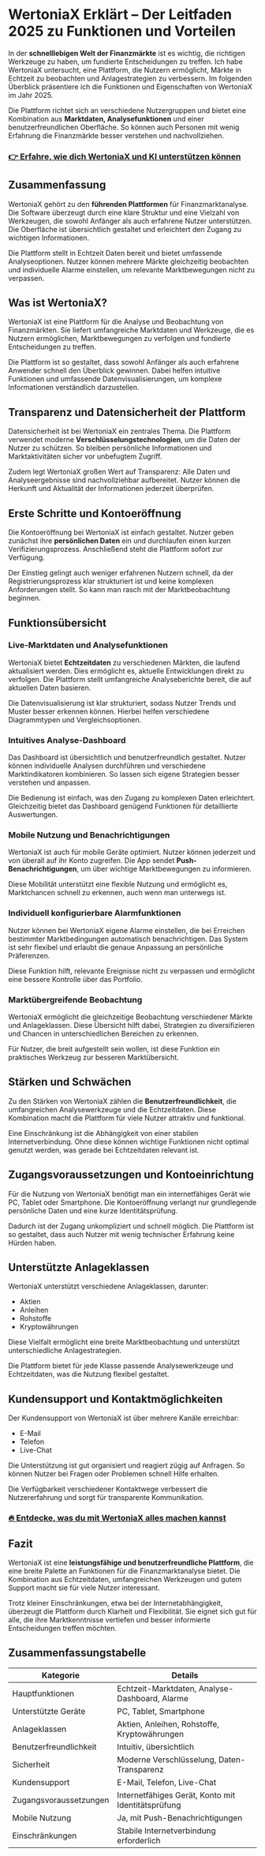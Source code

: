 # WertoniaX Erklärt – Der Leitfaden 2025 zu Funktionen und Vorteilen
   
In der **schnelllebigen Welt der Finanzmärkte** ist es wichtig, die richtigen Werkzeuge zu haben, um fundierte Entscheidungen zu treffen. Ich habe WertoniaX untersucht, eine Plattform, die Nutzern ermöglicht, Märkte in Echtzeit zu beobachten und Anlagestrategien zu verbessern. Im folgenden Überblick präsentiere ich die Funktionen und Eigenschaften von WertoniaX im Jahr 2025.

Die Plattform richtet sich an verschiedene Nutzergruppen und bietet eine Kombination aus **Marktdaten, Analysefunktionen** und einer benutzerfreundlichen Oberfläche. So können auch Personen mit wenig Erfahrung die Finanzmärkte besser verstehen und nachvollziehen.

### [👉 Erfahre, wie dich WertoniaX und KI unterstützen können](https://t.co/OgTR1OHbkQ)
## Zusammenfassung  
WertoniaX gehört zu den **führenden Plattformen** für Finanzmarktanalyse. Die Software überzeugt durch eine klare Struktur und eine Vielzahl von Werkzeugen, die sowohl Anfänger als auch erfahrene Nutzer unterstützen. Die Oberfläche ist übersichtlich gestaltet und erleichtert den Zugang zu wichtigen Informationen.

Die Plattform stellt in Echtzeit Daten bereit und bietet umfassende Analyseoptionen. Nutzer können mehrere Märkte gleichzeitig beobachten und individuelle Alarme einstellen, um relevante Marktbewegungen nicht zu verpassen.

## Was ist WertoniaX?  
WertoniaX ist eine Plattform für die Analyse und Beobachtung von Finanzmärkten. Sie liefert umfangreiche Marktdaten und Werkzeuge, die es Nutzern ermöglichen, Marktbewegungen zu verfolgen und fundierte Entscheidungen zu treffen.

Die Plattform ist so gestaltet, dass sowohl Anfänger als auch erfahrene Anwender schnell den Überblick gewinnen. Dabei helfen intuitive Funktionen und umfassende Datenvisualisierungen, um komplexe Informationen verständlich darzustellen.

## Transparenz und Datensicherheit der Plattform  
Datensicherheit ist bei WertoniaX ein zentrales Thema. Die Plattform verwendet moderne **Verschlüsselungstechnologien**, um die Daten der Nutzer zu schützen. So bleiben persönliche Informationen und Marktaktivitäten sicher vor unbefugtem Zugriff.

Zudem legt WertoniaX großen Wert auf Transparenz: Alle Daten und Analyseergebnisse sind nachvollziehbar aufbereitet. Nutzer können die Herkunft und Aktualität der Informationen jederzeit überprüfen.

## Erste Schritte und Kontoeröffnung  
Die Kontoeröffnung bei WertoniaX ist einfach gestaltet. Nutzer geben zunächst ihre **persönlichen Daten** ein und durchlaufen einen kurzen Verifizierungsprozess. Anschließend steht die Plattform sofort zur Verfügung.

Der Einstieg gelingt auch weniger erfahrenen Nutzern schnell, da der Registrierungsprozess klar strukturiert ist und keine komplexen Anforderungen stellt. So kann man rasch mit der Marktbeobachtung beginnen.

## Funktionsübersicht  
### Live-Marktdaten und Analysefunktionen  
WertoniaX bietet **Echtzeitdaten** zu verschiedenen Märkten, die laufend aktualisiert werden. Dies ermöglicht es, aktuelle Entwicklungen direkt zu verfolgen. Die Plattform stellt umfangreiche Analyseberichte bereit, die auf aktuellen Daten basieren.

Die Datenvisualisierung ist klar strukturiert, sodass Nutzer Trends und Muster besser erkennen können. Hierbei helfen verschiedene Diagrammtypen und Vergleichsoptionen.

### Intuitives Analyse-Dashboard  
Das Dashboard ist übersichtlich und benutzerfreundlich gestaltet. Nutzer können individuelle Analysen durchführen und verschiedene Marktindikatoren kombinieren. So lassen sich eigene Strategien besser verstehen und anpassen.

Die Bedienung ist einfach, was den Zugang zu komplexen Daten erleichtert. Gleichzeitig bietet das Dashboard genügend Funktionen für detaillierte Auswertungen.

### Mobile Nutzung und Benachrichtigungen  
WertoniaX ist auch für mobile Geräte optimiert. Nutzer können jederzeit und von überall auf ihr Konto zugreifen. Die App sendet **Push-Benachrichtigungen**, um über wichtige Marktbewegungen zu informieren.

Diese Mobilität unterstützt eine flexible Nutzung und ermöglicht es, Marktchancen schnell zu erkennen, auch wenn man unterwegs ist.

### Individuell konfigurierbare Alarmfunktionen  
Nutzer können bei WertoniaX eigene Alarme einstellen, die bei Erreichen bestimmter Marktbedingungen automatisch benachrichtigen. Das System ist sehr flexibel und erlaubt die genaue Anpassung an persönliche Präferenzen.

Diese Funktion hilft, relevante Ereignisse nicht zu verpassen und ermöglicht eine bessere Kontrolle über das Portfolio.

### Marktübergreifende Beobachtung  
WertoniaX ermöglicht die gleichzeitige Beobachtung verschiedener Märkte und Anlageklassen. Diese Übersicht hilft dabei, Strategien zu diversifizieren und Chancen in unterschiedlichen Bereichen zu erkennen.

Für Nutzer, die breit aufgestellt sein wollen, ist diese Funktion ein praktisches Werkzeug zur besseren Marktübersicht.

## Stärken und Schwächen  
Zu den Stärken von WertoniaX zählen die **Benutzerfreundlichkeit**, die umfangreichen Analysewerkzeuge und die Echtzeitdaten. Diese Kombination macht die Plattform für viele Nutzer attraktiv und funktional.

Eine Einschränkung ist die Abhängigkeit von einer stabilen Internetverbindung. Ohne diese können wichtige Funktionen nicht optimal genutzt werden, was gerade bei Echtzeitdaten relevant ist.

## Zugangsvoraussetzungen und Kontoeinrichtung  
Für die Nutzung von WertoniaX benötigt man ein internetfähiges Gerät wie PC, Tablet oder Smartphone. Die Kontoeröffnung verlangt nur grundlegende persönliche Daten und eine kurze Identitätsprüfung.

Dadurch ist der Zugang unkompliziert und schnell möglich. Die Plattform ist so gestaltet, dass auch Nutzer mit wenig technischer Erfahrung keine Hürden haben.

## Unterstützte Anlageklassen  
WertoniaX unterstützt verschiedene Anlageklassen, darunter:  

- Aktien  
- Anleihen  
- Rohstoffe  
- Kryptowährungen  

Diese Vielfalt ermöglicht eine breite Marktbeobachtung und unterstützt unterschiedliche Anlagestrategien.

Die Plattform bietet für jede Klasse passende Analysewerkzeuge und Echtzeitdaten, was die Nutzung flexibel gestaltet.

## Kundensupport und Kontaktmöglichkeiten  
Der Kundensupport von WertoniaX ist über mehrere Kanäle erreichbar:  

- E-Mail  
- Telefon  
- Live-Chat  

Die Unterstützung ist gut organisiert und reagiert zügig auf Anfragen. So können Nutzer bei Fragen oder Problemen schnell Hilfe erhalten.

Die Verfügbarkeit verschiedener Kontaktwege verbessert die Nutzererfahrung und sorgt für transparente Kommunikation.

### [🔥 Entdecke, was du mit WertoniaX alles machen kannst](https://t.co/OgTR1OHbkQ)
## Fazit  
WertoniaX ist eine **leistungsfähige und benutzerfreundliche Plattform**, die eine breite Palette an Funktionen für die Finanzmarktanalyse bietet. Die Kombination aus Echtzeitdaten, umfangreichen Werkzeugen und gutem Support macht sie für viele Nutzer interessant.

Trotz kleiner Einschränkungen, etwa bei der Internetabhängigkeit, überzeugt die Plattform durch Klarheit und Flexibilität. Sie eignet sich gut für alle, die ihre Marktkenntnisse vertiefen und besser informierte Entscheidungen treffen möchten.

## Zusammenfassungstabelle  

| Kategorie                  | Details                                              |
|---------------------------|------------------------------------------------------|
| Hauptfunktionen           | Echtzeit-Marktdaten, Analyse-Dashboard, Alarme       |
| Unterstützte Geräte       | PC, Tablet, Smartphone                                |
| Anlageklassen            | Aktien, Anleihen, Rohstoffe, Kryptowährungen          |
| Benutzerfreundlichkeit    | Intuitiv, übersichtlich                                |
| Sicherheit               | Moderne Verschlüsselung, Daten-Transparenz            |
| Kundensupport            | E-Mail, Telefon, Live-Chat                            |
| Zugangsvoraussetzungen   | Internetfähiges Gerät, Konto mit Identitätsprüfung    |
| Mobile Nutzung           | Ja, mit Push-Benachrichtigungen                       |
| Einschränkungen          | Stabile Internetverbindung erforderlich               |
